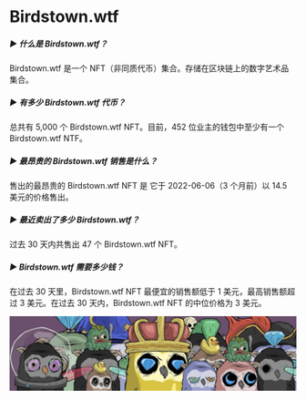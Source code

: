 # Birdstown.wtf

##### ▶ 什么是 Birdstown.wtf？

Birdstown.wtf 是一个 NFT（非同质代币）集合。存储在区块链上的数字艺术品集合。

##### ▶ 有多少 Birdstown.wtf 代币？

总共有 5,000 个 Birdstown.wtf NFT。目前，452 位业主的钱包中至少有一个 Birdstown.wtf NTF。

##### ▶ 最昂贵的 Birdstown.wtf 销售是什么？

售出的最昂贵的 Birdstown.wtf NFT 是 它于 2022-06-06（3 个月前）以 14.5 美元的价格售出。

##### ▶ 最近卖出了多少 Birdstown.wtf？

过去 30 天内共售出 47 个 Birdstown.wtf NFT。

##### ▶ Birdstown.wtf 需要多少钱？

在过去 30 天里，Birdstown.wtf NFT 最便宜的销售额低于 1 美元，最高销售额超过 3 美元。在过去 30 天内，Birdstown.wtf NFT 的中位价格为 3 美元。

![NFT](unnamed.jpg)
